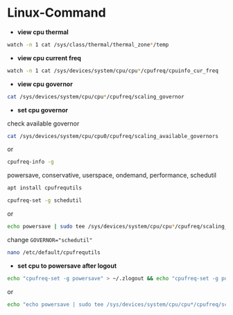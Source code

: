 # Linux-Command
- **view cpu thermal**
```bash
watch -n 1 cat /sys/class/thermal/thermal_zone*/temp
```
- **view cpu current freq**
```bash
watch -n 1 cat /sys/devices/system/cpu/cpu*/cpufreq/cpuinfo_cur_freq
```
- **view cpu governor**
```bash
cat /sys/devices/system/cpu/cpu*/cpufreq/scaling_governor
```
- **set cpu governor**

check available governor
```bash
cat /sys/devices/system/cpu/cpu0/cpufreq/scaling_available_governors
```
or
```bash
cpufreq-info -g
```
powersave, conservative, userspace, ondemand, performance, schedutil

```bash
apt install cpufrequtils
```
```bash
cpufreq-set -g schedutil
```
or
```bash
echo powersave | sudo tee /sys/devices/system/cpu/cpu*/cpufreq/scaling_governor
```
change `GOVERNOR="schedutil"`
```bash
nano /etc/default/cpufrequtils
```
- **set cpu to powersave after logout**
```bash
echo "cpufreq-set -g powersave" > ~/.zlogout && echo "cpufreq-set -g powersave" > ~/.bash_logout && echo "cpufreq-set -g schedutil" > /etc/profile.d/00agovernor.sh
```
or
```bash
echo "echo powersave | sudo tee /sys/devices/system/cpu/cpu*/cpufreq/scaling_governor" > ~/.zlogout && echo "echo powersave | sudo tee /sys/devices/system/cpu/cpu*/cpufreq/scaling_governor" > ~/.bash_logout && echo "echo powersave | sudo tee /sys/devices/system/cpu/cpu*/cpufreq/scaling_governor" > /etc/profile.d/00agovernor.sh
```
